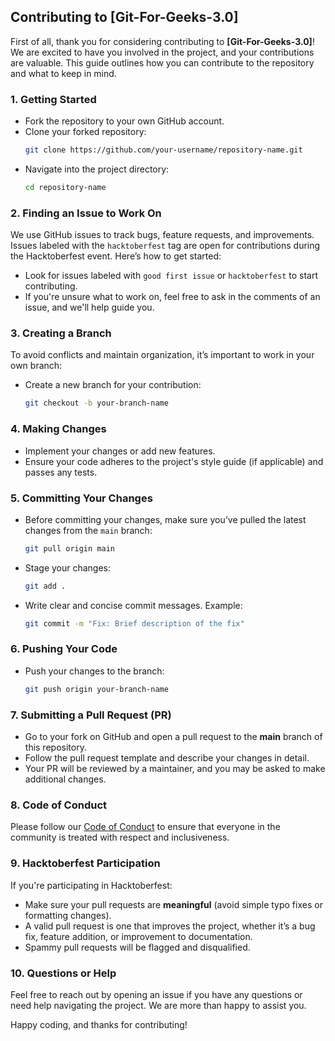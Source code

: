 ## Contributing to [Git-For-Geeks-3.0]

First of all, thank you for considering contributing to **[Git-For-Geeks-3.0]**! We are excited to have you involved in the project, and your contributions are valuable. This guide outlines how you can contribute to the repository and what to keep in mind.

### 1. **Getting Started**
- Fork the repository to your own GitHub account.
- Clone your forked repository:
  ```bash
  git clone https://github.com/your-username/repository-name.git
  ```
- Navigate into the project directory:
  ```bash
  cd repository-name
  ```

### 2. **Finding an Issue to Work On**
We use GitHub issues to track bugs, feature requests, and improvements. Issues labeled with the `hacktoberfest` tag are open for contributions during the Hacktoberfest event. Here’s how to get started:
- Look for issues labeled with `good first issue` or `hacktoberfest` to start contributing.
- If you're unsure what to work on, feel free to ask in the comments of an issue, and we'll help guide you.
  
### 3. **Creating a Branch**
To avoid conflicts and maintain organization, it’s important to work in your own branch:
- Create a new branch for your contribution:
  ```bash
  git checkout -b your-branch-name
  ```
  
### 4. **Making Changes**
- Implement your changes or add new features.
- Ensure your code adheres to the project's style guide (if applicable) and passes any tests.
  
### 5. **Committing Your Changes**
- Before committing your changes, make sure you’ve pulled the latest changes from the `main` branch:
  ```bash
  git pull origin main
  ```
- Stage your changes:
  ```bash
  git add .
  ```
- Write clear and concise commit messages. Example:
  ```bash
  git commit -m "Fix: Brief description of the fix"
  ```
  
### 6. **Pushing Your Code**
- Push your changes to the branch:
  ```bash
  git push origin your-branch-name
  ```

### 7. **Submitting a Pull Request (PR)**
- Go to your fork on GitHub and open a pull request to the **main** branch of this repository.
- Follow the pull request template and describe your changes in detail.
- Your PR will be reviewed by a maintainer, and you may be asked to make additional changes.

### 8. **Code of Conduct**
Please follow our [Code of Conduct](link-to-code-of-conduct) to ensure that everyone in the community is treated with respect and inclusiveness.

### 9. **Hacktoberfest Participation**
If you're participating in Hacktoberfest:
- Make sure your pull requests are **meaningful** (avoid simple typo fixes or formatting changes).
- A valid pull request is one that improves the project, whether it’s a bug fix, feature addition, or improvement to documentation.
- Spammy pull requests will be flagged and disqualified.

### 10. **Questions or Help**
Feel free to reach out by opening an issue if you have any questions or need help navigating the project. We are more than happy to assist you.

Happy coding, and thanks for contributing!
